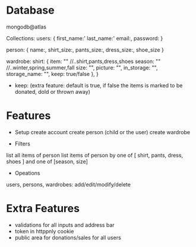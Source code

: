 # Database

mongodb@atlas

Collections:
users: {
first_name:'
last_name:'
email:,
password:
}

person: {
name:,
shirt_size:,
pants_size:,
dress_size:,
shoe_size
}

wardrobe:
shirt:
{
item: "" //..shirt,pants,dress,shoes
season: "" //..winter,spring,summer,fall
size: "",
picture: "",
in_storage: "",
storage_name: "",
keep: true/false
},
}

- keep: (extra feature: default is true, if false the items is marked to be donated, dold or thrown away)

# Features

- Setup
  create account
  create person (child or the user)
  create wardrobe

- Filters

list all items of person
list items of person by one of [ shirt, pants, dress, shoes ] and one of [season, size]

- Opeations

users, persons, wardrobes: add/edit/modify/delete

# Extra Features

- validations for all inputs and address bar
- token in httppnly cookie
- public area for donations/sales for all users

<!-- --------------------------------------------------------- -->
